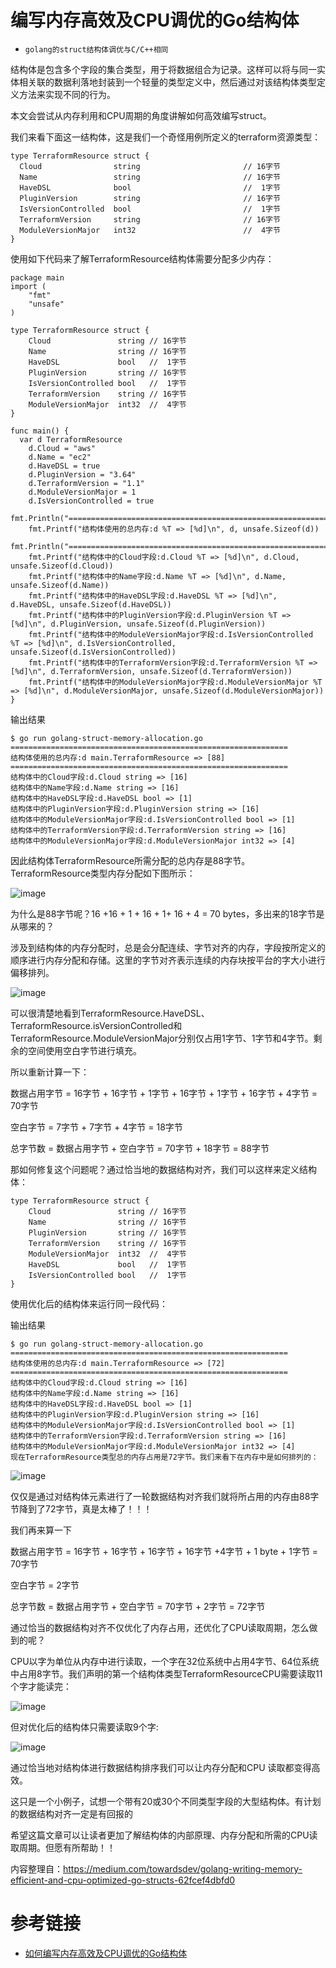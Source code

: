 # 编写内存高效及CPU调优的Go结构体

* `golang的struct结构体调优与C/C++相同`


结构体是包含多个字段的集合类型，用于将数据组合为记录。这样可以将与同一实体相关联的数据利落地封装到一个轻量的类型定义中，然后通过对该结构体类型定义方法来实现不同的行为。

本文会尝试从内存利用和CPU周期的角度讲解如何高效编写struct。

我们来看下面这一结构体，这是我们一个奇怪用例所定义的terraform资源类型：
```
type TerraformResource struct {
  Cloud                string                       // 16字节
  Name                 string                       // 16字节
  HaveDSL              bool                         //  1字节
  PluginVersion        string                       // 16字节
  IsVersionControlled  bool                         //  1字节
  TerraformVersion     string                       // 16字节
  ModuleVersionMajor   int32                        //  4字节
}
```

使用如下代码来了解TerraformResource结构体需要分配多少内存：
```
package main
import (
	"fmt"
	"unsafe"
)

type TerraformResource struct {
	Cloud               string // 16字节
	Name                string // 16字节
	HaveDSL             bool   //  1字节
	PluginVersion       string // 16字节
	IsVersionControlled bool   //  1字节
	TerraformVersion    string // 16字节
	ModuleVersionMajor  int32  //  4字节
}

func main() {
  var d TerraformResource
	d.Cloud = "aws"
	d.Name = "ec2"
	d.HaveDSL = true
	d.PluginVersion = "3.64"
	d.TerraformVersion = "1.1"
	d.ModuleVersionMajor = 1
	d.IsVersionControlled = true
	fmt.Println("==============================================================\n")
	fmt.Printf("结构体使用的总内存:d %T => [%d]\n", d, unsafe.Sizeof(d))
	fmt.Println("==============================================================\n")
	fmt.Printf("结构体中的Cloud字段:d.Cloud %T => [%d]\n", d.Cloud, unsafe.Sizeof(d.Cloud))
	fmt.Printf("结构体中的Name字段:d.Name %T => [%d]\n", d.Name, unsafe.Sizeof(d.Name))
	fmt.Printf("结构体中的HaveDSL字段:d.HaveDSL %T => [%d]\n", d.HaveDSL, unsafe.Sizeof(d.HaveDSL))
	fmt.Printf("结构体中的PluginVersion字段:d.PluginVersion %T => [%d]\n", d.PluginVersion, unsafe.Sizeof(d.PluginVersion))
	fmt.Printf("结构体中的ModuleVersionMajor字段:d.IsVersionControlled %T => [%d]\n", d.IsVersionControlled, unsafe.Sizeof(d.IsVersionControlled))
	fmt.Printf("结构体中的TerraformVersion字段:d.TerraformVersion %T => [%d]\n", d.TerraformVersion, unsafe.Sizeof(d.TerraformVersion))
	fmt.Printf("结构体中的ModuleVersionMajor字段:d.ModuleVersionMajor %T => [%d]\n", d.ModuleVersionMajor, unsafe.Sizeof(d.ModuleVersionMajor))
}
```
输出结果
```
$ go run golang-struct-memory-allocation.go 
==============================================================
结构体使用的总内存:d main.TerraformResource => [88]
==============================================================
结构体中的Cloud字段:d.Cloud string => [16]
结构体中的Name字段:d.Name string => [16]
结构体中的HaveDSL字段:d.HaveDSL bool => [1]
结构体中的PluginVersion字段:d.PluginVersion string => [16]
结构体中的ModuleVersionMajor字段:d.IsVersionControlled bool => [1]
结构体中的TerraformVersion字段:d.TerraformVersion string => [16]
结构体中的ModuleVersionMajor字段:d.ModuleVersionMajor int32 => [4]
```

因此结构体TerraformResource所需分配的总内存是88字节。TerraformResource类型内存分配如下图所示：


![image](https://user-images.githubusercontent.com/17688273/203674120-e0dfd4d7-e9b9-4a33-bd72-c12553cc6206.png)



为什么是88字节呢？16 +16 + 1 + 16 + 1+ 16 + 4 = 70 bytes，多出来的18字节是从哪来的？

涉及到结构体的内存分配时，总是会分配连续、字节对齐的内存，字段按所定义的顺序进行内存分配和存储。这里的字节对齐表示连续的内存块按平台的字大小进行偏移排列。

![image](https://user-images.githubusercontent.com/17688273/203674165-568fc530-5099-4bc2-b728-9fa96d4a51e2.png)


可以很清楚地看到TerraformResource.HaveDSL、TerraformResource.isVersionControlled和TerraformResource.ModuleVersionMajor分别仅占用1字节、1字节和4字节。剩余的空间使用空白字节进行填充。

所以重新计算一下：

数据占用字节 = 16字节 + 16字节 + 1字节 + 16字节 + 1字节 + 16字节 + 4字节 = 70字节

空白字节 = 7字节 + 7字节 + 4字节 = 18字节

总字节数 = 数据占用字节 + 空白字节 = 70字节 + 18字节 = 88字节

那如何修复这个问题呢？通过恰当地的数据结构对齐，我们可以这样来定义结构体：
```
type TerraformResource struct {
	Cloud               string // 16字节
	Name                string // 16字节
	PluginVersion       string // 16字节
	TerraformVersion    string // 16字节
	ModuleVersionMajor  int32  //  4字节
	HaveDSL             bool   //  1字节
	IsVersionControlled bool   //  1字节
}
```

使用优化后的结构体来运行同一段代码：

输出结果
```
$ go run golang-struct-memory-allocation.go 
==============================================================
结构体使用的总内存:d main.TerraformResource => [72]
==============================================================
结构体中的Cloud字段:d.Cloud string => [16]
结构体中的Name字段:d.Name string => [16]
结构体中的HaveDSL字段:d.HaveDSL bool => [1]
结构体中的PluginVersion字段:d.PluginVersion string => [16]
结构体中的ModuleVersionMajor字段:d.IsVersionControlled bool => [1]
结构体中的TerraformVersion字段:d.TerraformVersion string => [16]
结构体中的ModuleVersionMajor字段:d.ModuleVersionMajor int32 => [4]
现在TerraformResource类型总的内存占用是72字节。我们来看下在内存中是如何排列的：
```


![image](https://user-images.githubusercontent.com/17688273/203674310-bde71435-a5b5-44eb-bb17-7536d0cac778.png)


仅仅是通过对结构体元素进行了一轮数据结构对齐我们就将所占用的内存由88字节降到了72字节，真是太棒了！！！

我们再来算一下

数据占用字节 = 16字节 + 16字节 + 16字节 + 16字节 +4字节 + 1 byte + 1字节 = 70字节

空白字节 = 2字节

总字节数 = 数据占用字节 + 空白字节 = 70字节 + 2字节 = 72字节

通过恰当的数据结构对齐不仅优化了内存占用，还优化了CPU读取周期，怎么做到的呢？

CPU以字为单位从内存中进行读取，一个字在32位系统中占用4字节、64位系统中占用8字节。我们声明的第一个结构体类型TerraformResourceCPU需要读取11个字才能读完：

![image](https://user-images.githubusercontent.com/17688273/203674471-77b9a6d1-8635-4b35-a970-d62036de88e5.png)



但对优化后的结构体只需要读取9个字:

![image](https://user-images.githubusercontent.com/17688273/203674519-c4864940-302b-4d14-b251-c12191d5b2ce.png)


通过恰当地对结构体进行数据结构排序我们可以让内存分配和CPU 读取都变得高效。

这只是一个小例子，试想一个带有20或30个不同类型字段的大型结构体。有计划的数据结构对齐一定是有回报的

希望这篇文章可以让读者更加了解结构体的内部原理、内存分配和所需的CPU读取周期。但愿有所帮助！！

内容整理自：https://medium.com/towardsdev/golang-writing-memory-efficient-and-cpu-optimized-go-structs-62fcef4dbfd0

# 参考链接

- [如何编写内存高效及CPU调优的Go结构体](https://mp.weixin.qq.com/s/LYDYiO8osawOMvpSCESQtg)
